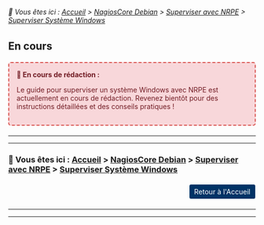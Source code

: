 <link rel="stylesheet" type="text/css" href="/assets/css/purple-theme.css">

###### 📂 Vous êtes ici : [Accueil](../../../index.md) > [NagiosCore Debian](../../nagioscore-debian/index.md) > [Superviser avec NRPE](../supervision-nrpe.md) > [Superviser Système Windows](windows.md)

## En cours

<div style="border: 2px dashed #d9534f; border-radius: 5px; padding: 15px; margin: 20px 0; background-color: #f8d7da; color: #721c24;">
  <strong>🚧 En cours de rédaction :</strong>
  <p>Le guide pour superviser un système Windows avec NRPE est actuellement en cours de rédaction. Revenez bientôt pour des instructions détaillées et des conseils pratiques !</p>
</div>

---
---
### 📂 Vous êtes ici : [Accueil](../../../index.md) > [NagiosCore Debian](../../nagioscore-debian/index.md) > [Superviser avec NRPE](../supervision-nrpe.md) > [Superviser Système Windows](windows.md)

<div style="margin: 20px 0; display: flex; justify-content: flex-end; align-items: center;">
    <a href="../../index.md" style="padding: 6px 10px; background-color: #003366; color: white; text-decoration: none; border: 1px solid white; border-radius: 4px;">
        Retour à l'Accueil
    </a>
</div>

---
---